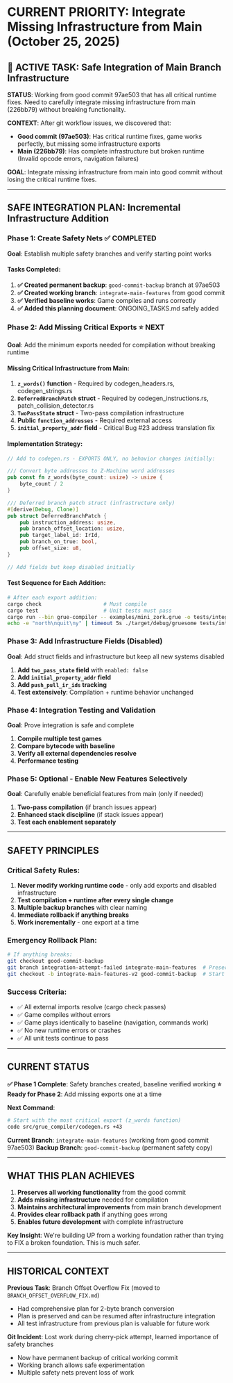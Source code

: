 # CURRENT PRIORITY: Integrate Missing Infrastructure from Main (October 25, 2025)

## 🎯 ACTIVE TASK: Safe Integration of Main Branch Infrastructure

**STATUS**: Working from good commit 97ae503 that has all critical runtime fixes. Need to carefully integrate missing infrastructure from main (226bb79) without breaking functionality.

**CONTEXT**: After git workflow issues, we discovered that:
- **Good commit (97ae503)**: Has critical runtime fixes, game works perfectly, but missing some infrastructure exports
- **Main (226bb79)**: Has complete infrastructure but broken runtime (Invalid opcode errors, navigation failures)

**GOAL**: Integrate missing infrastructure from main into good commit without losing the critical runtime fixes.

---

## SAFE INTEGRATION PLAN: Incremental Infrastructure Addition

### Phase 1: Create Safety Nets ✅ COMPLETED
**Goal**: Establish multiple safety branches and verify starting point works

#### Tasks Completed:
1. **✅ Created permanent backup**: `good-commit-backup` branch at 97ae503
2. **✅ Created working branch**: `integrate-main-features` from good commit
3. **✅ Verified baseline works**: Game compiles and runs correctly
4. **✅ Added this planning document**: ONGOING_TASKS.md safely added

### Phase 2: Add Missing Critical Exports ⭐ NEXT
**Goal**: Add the minimum exports needed for compilation without breaking runtime

#### Missing Critical Infrastructure from Main:
1. **`z_words()` function** - Required by codegen_headers.rs, codegen_strings.rs
2. **`DeferredBranchPatch` struct** - Required by codegen_instructions.rs, patch_collision_detector.rs
3. **`TwoPassState` struct** - Two-pass compilation infrastructure
4. **Public `function_addresses`** - Required external access
5. **`initial_property_addr` field** - Critical Bug #23 address translation fix

#### Implementation Strategy:
```rust
// Add to codegen.rs - EXPORTS ONLY, no behavior changes initially:

/// Convert byte addresses to Z-Machine word addresses
pub const fn z_words(byte_count: usize) -> usize {
    byte_count / 2
}

/// Deferred branch patch struct (infrastructure only)
#[derive(Debug, Clone)]
pub struct DeferredBranchPatch {
    pub instruction_address: usize,
    pub branch_offset_location: usize,
    pub target_label_id: IrId,
    pub branch_on_true: bool,
    pub offset_size: u8,
}

// Add fields but keep disabled initially
```

#### Test Sequence for Each Addition:
```bash
# After each export addition:
cargo check                    # Must compile
cargo test                     # Unit tests must pass
cargo run --bin grue-compiler -- examples/mini_zork.grue -o tests/integration_test.z3
echo -e "north\nquit\ny" | timeout 5s ./target/debug/gruesome tests/integration_test.z3
```

### Phase 3: Add Infrastructure Fields (Disabled)
**Goal**: Add struct fields and infrastructure but keep all new systems disabled

1. **Add `two_pass_state` field** with `enabled: false`
2. **Add `initial_property_addr` field**
3. **Add `push_pull_ir_ids` tracking**
4. **Test extensively**: Compilation + runtime behavior unchanged

### Phase 4: Integration Testing and Validation
**Goal**: Prove integration is safe and complete

1. **Compile multiple test games**
2. **Compare bytecode with baseline**
3. **Verify all external dependencies resolve**
4. **Performance testing**

### Phase 5: Optional - Enable New Features Selectively
**Goal**: Carefully enable beneficial features from main (only if needed)

1. **Two-pass compilation** (if branch issues appear)
2. **Enhanced stack discipline** (if stack issues appear)
3. **Test each enablement separately**

---

## SAFETY PRINCIPLES

### Critical Safety Rules:
1. **Never modify working runtime code** - only add exports and disabled infrastructure
2. **Test compilation + runtime after every single change**
3. **Multiple backup branches** with clear naming
4. **Immediate rollback if anything breaks**
5. **Work incrementally** - one export at a time

### Emergency Rollback Plan:
```bash
# If anything breaks:
git checkout good-commit-backup
git branch integration-attempt-failed integrate-main-features  # Preserve work
git checkout -b integrate-main-features-v2 good-commit-backup  # Start over
```

### Success Criteria:
- ✅ All external imports resolve (cargo check passes)
- ✅ Game compiles without errors
- ✅ Game plays identically to baseline (navigation, commands work)
- ✅ No new runtime errors or crashes
- ✅ All unit tests continue to pass

---

## CURRENT STATUS

**✅ Phase 1 Complete**: Safety branches created, baseline verified working
**⭐ Ready for Phase 2**: Add missing exports one at a time

**Next Command**:
```bash
# Start with the most critical export (z_words function)
code src/grue_compiler/codegen.rs +43
```

**Current Branch**: `integrate-main-features` (working from good commit 97ae503)
**Backup Branch**: `good-commit-backup` (permanent safety copy)

---

## WHAT THIS PLAN ACHIEVES

1. **Preserves all working functionality** from the good commit
2. **Adds missing infrastructure** needed for compilation
3. **Maintains architectural improvements** from main branch development
4. **Provides clear rollback path** if anything goes wrong
5. **Enables future development** with complete infrastructure

**Key Insight**: We're building UP from a working foundation rather than trying to FIX a broken foundation. This is much safer.

---

## HISTORICAL CONTEXT

**Previous Task**: Branch Offset Overflow Fix (moved to `BRANCH_OFFSET_OVERFLOW_FIX.md`)
- Had comprehensive plan for 2-byte branch conversion
- Plan is preserved and can be resumed after infrastructure integration
- All test infrastructure from previous plan is valuable for future work

**Git Incident**: Lost work during cherry-pick attempt, learned importance of safety branches
- Now have permanent backup of critical working commit
- Working branch allows safe experimentation
- Multiple safety nets prevent loss of work